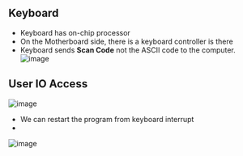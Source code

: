 ## Keyboard
- Keyboard has on-chip processor
- On the Motherboard side, there is a keyboard controller is there
- Keyboard sends **Scan Code** not the ASCII code to the computer.
![image](https://github.com/user-attachments/assets/cc2184ff-54b8-4f42-97e3-ec7efd953371)

## User IO Access 
![image](https://github.com/user-attachments/assets/909ca958-867d-46c9-a617-0cb4ae7394d6)
- We can restart the program from keyboard interrupt
-
![image](https://github.com/user-attachments/assets/61467b36-823d-4748-a4c7-3e07dd613b3f)
